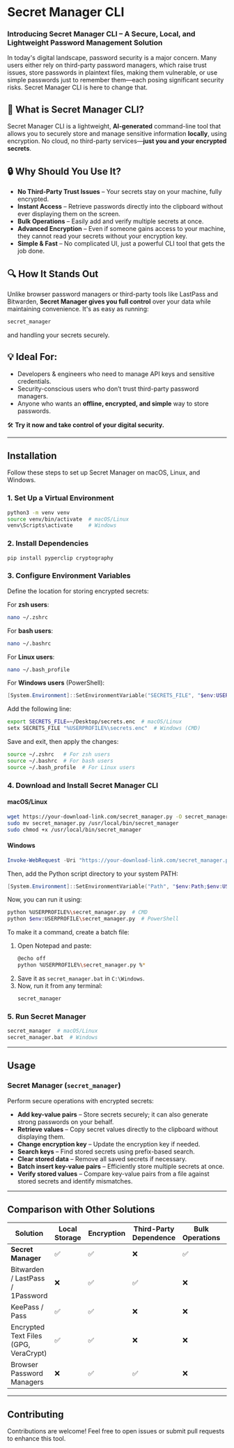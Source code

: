 # Secret Manager CLI

### **Introducing Secret Manager CLI – A Secure, Local, and Lightweight Password Management Solution**  

In today's digital landscape, password security is a major concern. Many users either rely on third-party password managers, which raise trust issues, store passwords in plaintext files, making them vulnerable, or use simple passwords just to remember them—each posing significant security risks. Secret Manager CLI is here to change that.

## 🚀 What is Secret Manager CLI?  
Secret Manager CLI is a lightweight, **AI-generated** command-line tool that allows you to securely store and manage sensitive information **locally**, using encryption. No cloud, no third-party services—**just you and your encrypted secrets**.  

## 🔒 Why Should You Use It?  
- **No Third-Party Trust Issues** – Your secrets stay on your machine, fully encrypted.  
- **Instant Access** – Retrieve passwords directly into the clipboard without ever displaying them on the screen.  
- **Bulk Operations** – Easily add and verify multiple secrets at once.  
- **Advanced Encryption** – Even if someone gains access to your machine, they cannot read your secrets without your encryption key.  
- **Simple & Fast** – No complicated UI, just a powerful CLI tool that gets the job done.  

## 🔍 How It Stands Out  
Unlike browser password managers or third-party tools like LastPass and Bitwarden, **Secret Manager gives you full control** over your data while maintaining convenience. It's as easy as running:  
```sh
secret_manager
```
and handling your secrets securely.  

## 💡 Ideal For:  
- Developers & engineers who need to manage API keys and sensitive credentials.  
- Security-conscious users who don’t trust third-party password managers.  
- Anyone who wants an **offline, encrypted, and simple** way to store passwords.  

🛠 **Try it now and take control of your digital security.**  

---

## Installation
Follow these steps to set up Secret Manager on macOS, Linux, and Windows.

### 1. Set Up a Virtual Environment
```sh
python3 -m venv venv
source venv/bin/activate  # macOS/Linux
venv\Scripts\activate     # Windows
```

### 2. Install Dependencies
```sh
pip install pyperclip cryptography
```

### 3. Configure Environment Variables
Define the location for storing encrypted secrets:

For **zsh users**:
```sh
nano ~/.zshrc
```
For **bash users**:
```sh
nano ~/.bashrc
```
For **Linux users**:
```sh
nano ~/.bash_profile
```
For **Windows users** (PowerShell):
```powershell
[System.Environment]::SetEnvironmentVariable("SECRETS_FILE", "$env:USERPROFILE\secrets.enc", [System.EnvironmentVariableTarget]::User)
```
Add the following line:
```sh
export SECRETS_FILE=~/Desktop/secrets.enc  # macOS/Linux
setx SECRETS_FILE "%USERPROFILE%\secrets.enc"  # Windows (CMD)
```
Save and exit, then apply the changes:
```sh
source ~/.zshrc   # For zsh users
source ~/.bashrc  # For bash users
source ~/.bash_profile  # For Linux users
```

### 4. Download and Install Secret Manager CLI
#### macOS/Linux
```sh
wget https://your-download-link.com/secret_manager.py -O secret_manager.py  # Replace with actual link
sudo mv secret_manager.py /usr/local/bin/secret_manager
sudo chmod +x /usr/local/bin/secret_manager
```

#### Windows
```powershell
Invoke-WebRequest -Uri "https://your-download-link.com/secret_manager.py" -OutFile "$env:USERPROFILE\secret_manager.py"
```
Then, add the Python script directory to your system PATH:
```powershell
[System.Environment]::SetEnvironmentVariable("Path", "$env:Path;$env:USERPROFILE", [System.EnvironmentVariableTarget]::User)
```
Now, you can run it using:
```sh
python %USERPROFILE%\secret_manager.py  # CMD
python $env:USERPROFILE\secret_manager.py  # PowerShell
```
To make it a command, create a batch file:
1. Open Notepad and paste:
   ```sh
   @echo off
   python %USERPROFILE%\secret_manager.py %*
   ```
2. Save it as `secret_manager.bat` in `C:\Windows`.
3. Now, run it from any terminal:
   ```sh
   secret_manager
   ```

### 5. Run Secret Manager
```sh
secret_manager  # macOS/Linux
secret_manager.bat  # Windows
```

---

## Usage

### Secret Manager (`secret_manager`)
Perform secure operations with encrypted secrets:
- **Add key-value pairs** – Store secrets securely; it can also generate strong passwords on your behalf.
- **Retrieve values** – Copy secret values directly to the clipboard without displaying them.
- **Change encryption key** – Update the encryption key if needed.
- **Search keys** – Find stored secrets using prefix-based search.
- **Clear stored data** – Remove all saved secrets if necessary.
- **Batch insert key-value pairs** – Efficiently store multiple secrets at once.
- **Verify stored values** – Compare key-value pairs from a file against stored secrets and identify mismatches.

---

## Comparison with Other Solutions

| Solution                      | Local Storage | Encryption | Third-Party Dependence | Bulk Operations | Clipboard Retrieval |
|--------------------------------|--------------|------------|------------------------|----------------|--------------------|
| **Secret Manager**            | ✅           | ✅         | ❌                     | ✅              | ✅                 |
| Bitwarden / LastPass / 1Password | ❌        | ✅         | ✅                     | ❌              | ✅                 |
| KeePass / Pass                | ✅           | ✅         | ❌                     | ❌              | ❌                 |
| Encrypted Text Files (GPG, VeraCrypt) | ✅      | ✅         | ❌                     | ❌              | ❌                 |
| Browser Password Managers     | ❌           | ✅         | ✅                     | ❌              | ✅                 |

---

## Contributing
Contributions are welcome! Feel free to open issues or submit pull requests to enhance this tool.

